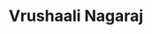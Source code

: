 ---
layout: page
title: Vrushaali Nagaraj
description: Fall 2022
img: assets/img/members/vrushaali.jpg
importance: 3
category: Undergraduate Students
---